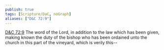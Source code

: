 ```yaml
---
publish: true
tags: [Scripture/DaC, noGraph]
aliases: ["D&C 72:9"]
---
```

[D&C 72:9](https://churchofjesuschrist.org/study/scriptures/dc-testament/dc/72?lang=eng&id=p9#p9) The word of the Lord, in addition to the law which has been given, making known the duty of the bishop who has been ordained unto the church in this part of the vineyard, which is verily this--
